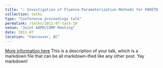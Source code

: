 ```yaml
---
title: ": Investigation of Fluence Parameterization Methods for PARETO Multi‐Objective Radiation Therapy Treatment Planning Software"
collection: talks
type: "Conference proceedings talk"
permalink: /talks/2011-07-talk-10
venue: "Joint AAPM/COMP Meeting"
date: 2011-07
location: "Vancouver, BC"
---
```

[More information here](https://doi.org/10.1118/1.3612820)
This is a description of your talk, which is a markdown file that can be all markdown-ified like any other post. Yay markdown!

